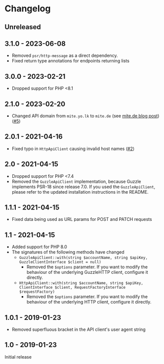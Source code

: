 # Changelog

## Unreleased

## 3.1.0 - 2023-06-08

* Removed `psr/http-message` as a direct dependency.
* Fixed return type annotations for endpoints returning lists 

## 3.0.0 - 2023-02-21

* Dropped support for PHP <8.1

## 2.1.0 - 2023-02-20

* Changed API domain from `mite.yo.lk` to `mite.de`
  (see [mite.de blog post](https://mite.de/en/blog/2023/02/14/upcoming-move-to-mite-de/))
  ([#5](https://github.com/jeromegamez/mite-php/pull/5))

## 2.0.1 - 2021-04-16

* Fixed typo in `HttpApiClient` causing invalid host names 
  ([#2](https://github.com/jeromegamez/mite-php/pull/2))

## 2.0 - 2021-04-15

* Dropped support for PHP <7.4
* Removed the `GuzzleApiClient` implementation, because Guzzle implements PSR-18 since release 7.0. If you
  used the `GuzzleApiClient`, please refer to the updated installation instructions in the README.
  
## 1.1.1 - 2021-04-15 

* Fixed data being used as URL params for POST and PATCH requests

## 1.1 - 2021-04-15

* Added support for PHP 8.0
* The signatures of the following methods have changed
  * `GuzzleApiClient::with(string $accountName, string $apiKey, GuzzleClientInterface $client = null)`
    + Removed the `$options` parameter. If you want to modify the behaviour of the underlying GuzzleHTTP client,
      configure it directly.  
  * `HttpApiClient::with(string $accountName, string $apiKey, ClientInterface $client, RequestFactoryInterface $requestFactory)`
    + Removed the `$options` parameter. If you want to modify the behaviour of the underlying HTTP client,
      configure it directly.

## 1.0.1 - 2019-01-23

* Removed superfluous bracket in the API client's user agent string 

## 1.0 - 2019-01-23

Initial release

